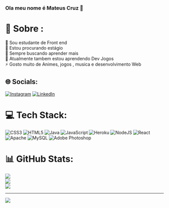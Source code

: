 ### Ola meu nome é Mateus Cruz 👋

# 💫 Sobre :
🔭 Sou estudante de Front end <br>👯 Estou procurando estágio<br>🤝 Sempre buscando aprender mais<br>🌱 Atualmente tambem estou aprendendo Dev Jogos<br>⚡ Gosto muito de Animes, jogos , musica e desenvolvimento Web


## 🌐 Socials:
[![Instagram](https://img.shields.io/badge/Instagram-%23E4405F.svg?logo=Instagram&logoColor=white)](https://instagram.com/mat_zurc) [![LinkedIn](https://img.shields.io/badge/LinkedIn-%230077B5.svg?logo=linkedin&logoColor=white)](https://linkedin.com/in/mateus-cruz-100703231) 

# 💻 Tech Stack:
![CSS3](https://img.shields.io/badge/css3-%231572B6.svg?style=for-the-badge&logo=css3&logoColor=white) ![HTML5](https://img.shields.io/badge/html5-%23E34F26.svg?style=for-the-badge&logo=html5&logoColor=white) ![Java](https://img.shields.io/badge/java-%23ED8B00.svg?style=for-the-badge&logo=java&logoColor=white) ![JavaScript](https://img.shields.io/badge/javascript-%23323330.svg?style=for-the-badge&logo=javascript&logoColor=%23F7DF1E) ![Heroku](https://img.shields.io/badge/heroku-%23430098.svg?style=for-the-badge&logo=heroku&logoColor=white) ![NodeJS](https://img.shields.io/badge/node.js-6DA55F?style=for-the-badge&logo=node.js&logoColor=white) ![React](https://img.shields.io/badge/react-%2320232a.svg?style=for-the-badge&logo=react&logoColor=%2361DAFB) ![Apache](https://img.shields.io/badge/apache-%23D42029.svg?style=for-the-badge&logo=apache&logoColor=white) ![MySQL](https://img.shields.io/badge/mysql-%2300f.svg?style=for-the-badge&logo=mysql&logoColor=white) ![Adobe Photoshop](https://img.shields.io/badge/adobephotoshop-%2331A8FF.svg?style=for-the-badge&logo=adobephotoshop&logoColor=white)
# 📊 GitHub Stats:
![](https://github-readme-stats.vercel.app/api?username=mtczurc&theme=tokyonight&hide_border=false&include_all_commits=false&count_private=false)<br/>
![](https://github-readme-streak-stats.herokuapp.com/?user=mtczurc&theme=tokyonight&hide_border=false)<br/>
![](https://github-readme-stats.vercel.app/api/top-langs/?username=mtczurc&theme=tokyonight&hide_border=false&include_all_commits=false&count_private=false&layout=compact)

---
[![](https://visitcount.itsvg.in/api?id=mtczurc&icon=0&color=0)](https://visitcount.itsvg.in)

<!-- Proudly created with GPRM ( https://gprm.itsvg.in ) -->
